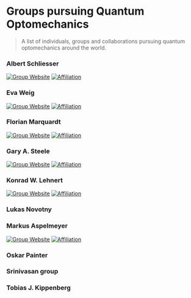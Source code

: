# Groups pursuing Quantum Optomechanics

> A list of individuals, groups and collaborations pursuing quantum optomechanics around the world.

### Albert Schliesser

[![Group Website](https://img.shields.io/badge/Group%20Website-Quantum%20Optomechanics-blue?style=flat-square)](https://nbi.ku.dk/english/research/quantum-optics-and-photonics/quantum-optomechanics/)
[![Affiliation](https://img.shields.io/badge/Affiliation-Neils%20Bohr%20Institute-lightgrey?style=flat-square)](https://nbi.ku.dk/english/)

### Eva Weig

[![Group Website](https://img.shields.io/badge/Group%20Website-Nanomechanics%20Group-blue?style=flat-square)](https://www.weig.uni-konstanz.de/en/)
[![Affiliation](https://img.shields.io/badge/Affiliation-Department%20of%20Physics,%20University%20of%20Konstanz-lightgrey?style=flat-square)](https://www.physik.uni-konstanz.de/en/)

### Florian Marquardt

[![Group Website](https://img.shields.io/badge/Group%20Website-Marquardt%20Division-blue?style=flat-square)](https://www.mpl.mpg.de/divisions/marquardt-division/)
[![Affiliation](https://img.shields.io/badge/Affiliation-Max%20Planck%20Institute%20for%20the%20Science%20of%20Light-lightgrey?style=flat-square)](https://mpl.mpg.de/)

### Gary A. Steele

[![Group Website](https://img.shields.io/badge/Group%20Website-Steele%20Lab-blue?style=flat-square)](https://steelelab.tudelft.nl/)
[![Affiliation](https://img.shields.io/badge/Affiliation-Kavli%20Institute%20of%20Nanoscience-lightgrey?style=flat-square)](https://kavli.tudelft.nl/)

### Konrad W. Lehnert

[![Group Website](https://img.shields.io/badge/Group%20Website-Lehnert%20Group-blue?style=flat-square)](https://jila.colorado.edu/lehnert)
[![Affiliation](https://img.shields.io/badge/Affiliation-JILA-lightgrey?style=flat-square)](https://jila.colorado.edu/)

### Lukas Novotny

### Markus Aspelmeyer

[![Group Website](https://img.shields.io/badge/Group%20Website-Aspelmeyer%20Group-blue?style=flat-square)](https://aspelmeyer.quantum.at/)
[![Affiliation](https://img.shields.io/badge/Affiliation-Faculty%20of%20Physics,%20University%20of%20Vienna-lightgrey?style=flat-square)](https://physik.univie.ac.at/en/)

### Oskar Painter

### Srinivasan group

### Tobias J. Kippenberg